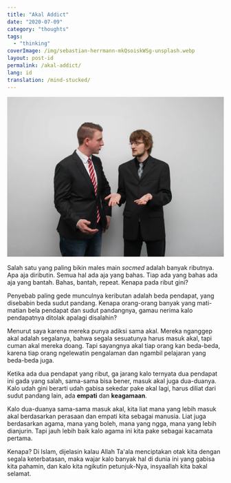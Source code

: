 ```yaml
---
title: "Akal Addict"
date: "2020-07-09"
category: "thoughts"
tags:
  - "thinking"
coverImage: /img/sebastian-herrmann-mkQsoiskWSg-unsplash.webp
layout: post-id
permalink: /akal-addict/
lang: id
translation: /mind-stucked/
---
```


![debat](/img/sebastian-herrmann-mkQsoiskWSg-unsplash.webp)

Salah satu yang paling bikin males main _socmed_ adalah banyak ributnya. Apa aja diributin. Semua hal ada aja yang bahas. Tiap ada yang bahas ada aja yang bantah. Bahas, bantah, repeat. Kenapa pada ribut gini?

Penyebab paling gede munculnya keributan adalah beda pendapat, yang disebabin beda sudut pandang. Kenapa orang-orang banyak yang mati-matian bela pendapat dan sudut pandangnya, gamau nerima kalo pendapatnya ditolak apalagi disalahin?

Menurut saya karena mereka punya adiksi sama akal. Mereka nganggep akal adalah segalanya, bahwa segala sesuatunya harus masuk akal, tapi cuman akal mereka doang. Tapi sayangnya akal tiap orang kan beda-beda, karena tiap orang ngelewatin pengalaman dan ngambil pelajaran yang beda-beda juga.

Ketika ada dua pendapat yang ribut, ga jarang kalo ternyata dua pendapat ini gada yang salah, sama-sama bisa bener, masuk akal juga dua-duanya. Kalo udah gini berarti udah gabisa sekedar pake akal lagi, harus diliat dari sudut pandang lain, ada **empati** dan **keagamaan**.

Kalo dua-duanya sama-sama masuk akal, kita liat mana yang lebih masuk akal berdasarkan perasaan dan empati kita sebagai manusia. Liat juga berdasarkan agama, mana yang boleh, mana yang ngga, mana yang lebih dianjurin. Tapi jauh lebih baik kalo agama ini kita pake sebagai kacamata pertama.

Kenapa? Di Islam, dijelasin kalau Allah Ta'ala menciptakan otak kita dengan segala keterbatasan, maka wajar kalo banyak hal di dunia ini yang gabisa kita pahamin, dan kalo kita ngikutin petunjuk-Nya, insyaallah kita bakal selamat.
